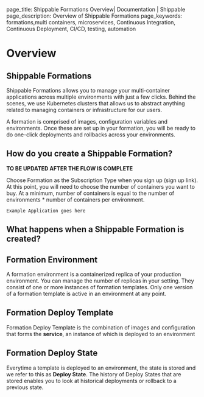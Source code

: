 page_title: Shippable Formations Overview| Documentation | Shippable
page_description: Overview of Shippable Formations
page_keywords: formations,multi containers, microservices, Continuous Integration, Continuous Deployment, CI/CD, testing, automation

# Overview

## Shippable Formations
Shippable Formations allows you to manage your multi-container applications across multiple
environments with just a few clicks. Behind the scenes, we use Kubernetes clusters that allows us
to abstract anything related to managing containers or infrastructure for our users.

A formation is comprised of images, configuration variables and environments. Once these are set up
in your formation, you will be ready to do one-click deployments and rollbacks across your environments.


## How do you create a Shippable Formation?

**TO BE UPDATED AFTER THE FLOW IS COMPLETE**

Choose Formation as the Subscription Type when you sign up (sign up link).
At this point, you will need to choose the number of containers you want to buy. At a minimum,
number of containers is equal to the number of environments * number of containers per environment.

```Example Application goes here```

## What happens when a Shippable Formation is created?

## Formation Environment

A formation environment is a containerized replica of your production environment. You can manage
the number of replicas in your setting. They consist of one or more instances of formation templates.
Only one version of a formation template is active in an environment at any point.

## Formation Deploy Template

Formation Deploy Template is the combination of images and configuration that forms the **service**, an instance of which is deployed
to an environment

## Formation Deploy State

Everytime a template is deployed to an environment, the state is stored and we refer to this as **Deploy State**. The history of Deploy States
that are stored enables you to look at historical deployments or rollback to a previous state.

